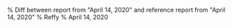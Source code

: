 % Diff between report from "April 14, 2020" and reference report from "April 14, 2020"
% Reffy
% April 14, 2020


